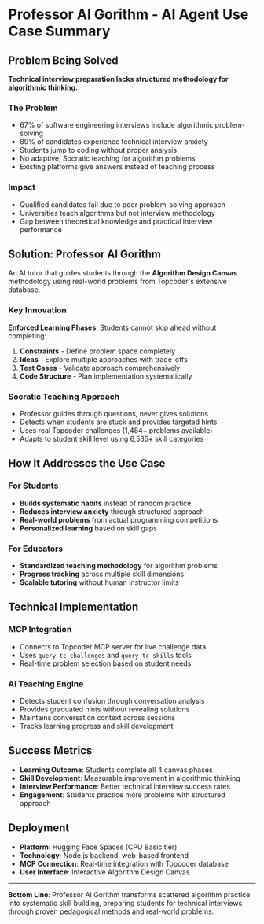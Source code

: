 # Professor Al Gorithm - AI Agent Use Case Summary

## Problem Being Solved

**Technical interview preparation lacks structured methodology for algorithmic thinking.** 

### The Problem
- 67% of software engineering interviews include algorithmic problem-solving
- 89% of candidates experience technical interview anxiety
- Students jump to coding without proper analysis
- No adaptive, Socratic teaching for algorithm problems
- Existing platforms give answers instead of teaching process

### Impact
- Qualified candidates fail due to poor problem-solving approach
- Universities teach algorithms but not interview methodology
- Gap between theoretical knowledge and practical interview performance

## Solution: Professor Al Gorithm

An AI tutor that guides students through the **Algorithm Design Canvas** methodology using real-world problems from Topcoder's extensive database.

### Key Innovation
**Enforced Learning Phases**: Students cannot skip ahead without completing:
1. **Constraints** - Define problem space completely
2. **Ideas** - Explore multiple approaches with trade-offs  
3. **Test Cases** - Validate approach comprehensively
4. **Code Structure** - Plan implementation systematically

### Socratic Teaching Approach
- Professor guides through questions, never gives solutions
- Detects when students are stuck and provides targeted hints
- Uses real Topcoder challenges (1,484+ problems available)
- Adapts to student skill level using 6,535+ skill categories

## How It Addresses the Use Case

### For Students
- **Builds systematic habits** instead of random practice
- **Reduces interview anxiety** through structured approach
- **Real-world problems** from actual programming competitions
- **Personalized learning** based on skill gaps

### For Educators  
- **Standardized teaching methodology** for algorithm problems
- **Progress tracking** across multiple skill dimensions
- **Scalable tutoring** without human instructor limits

## Technical Implementation

### MCP Integration
- Connects to Topcoder MCP server for live challenge data
- Uses `query-tc-challenges` and `query-tc-skills` tools
- Real-time problem selection based on student needs

### AI Teaching Engine
- Detects student confusion through conversation analysis
- Provides graduated hints without revealing solutions
- Maintains conversation context across sessions
- Tracks learning progress and skill development

## Success Metrics

- **Learning Outcome**: Students complete all 4 canvas phases
- **Skill Development**: Measurable improvement in algorithmic thinking
- **Interview Performance**: Better technical interview success rates
- **Engagement**: Students practice more problems with structured approach

## Deployment

- **Platform**: Hugging Face Spaces (CPU Basic tier)
- **Technology**: Node.js backend, web-based frontend
- **MCP Connection**: Real-time integration with Topcoder database
- **User Interface**: Interactive Algorithm Design Canvas

---

**Bottom Line**: Professor Al Gorithm transforms scattered algorithm practice into systematic skill building, preparing students for technical interviews through proven pedagogical methods and real-world problems.